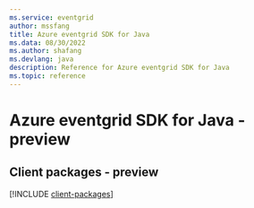 ```yaml
---
ms.service: eventgrid
author: mssfang
title: Azure eventgrid SDK for Java
ms.data: 08/30/2022
ms.author: shafang
ms.devlang: java
description: Reference for Azure eventgrid SDK for Java
ms.topic: reference
---
```

# Azure eventgrid SDK for Java - preview

## Client packages - preview
[!INCLUDE [client-packages](eventgrid-client-index.md)]